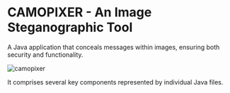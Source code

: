 # CAMOPIXER - An Image Steganographic Tool

A Java application that conceals messages within images, ensuring both security and functionality. 

![camopixer]("")


It comprises several key components represented by individual Java files. 

